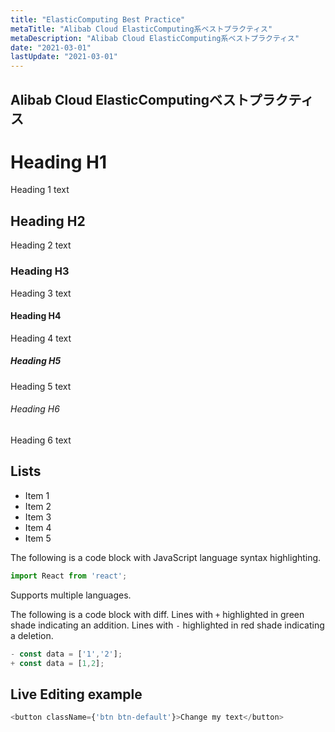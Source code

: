 ```yaml
---
title: "ElasticComputing Best Practice"
metaTitle: "Alibab Cloud ElasticComputing系ベストプラクティス"
metaDescription: "Alibab Cloud ElasticComputing系ベストプラクティス"
date: "2021-03-01"
lastUpdate: "2021-03-01"
---
```



## Alibab Cloud ElasticComputingベストプラクティス

# Heading H1
Heading 1 text

## Heading H2
Heading 2 text

### Heading H3
Heading 3 text

#### Heading H4
Heading 4 text

##### Heading H5
Heading 5 text

###### Heading H6
Heading 6 text

## Lists
- Item 1
- Item 2
- Item 3
- Item 4
- Item 5


The following is a code block with JavaScript language syntax highlighting.

```javascript
import React from 'react';
```

Supports multiple languages.

The following is a code block with diff. Lines with `+` highlighted in green shade indicating an addition. Lines with `-` highlighted in red shade indicating a deletion.

```javascript
- const data = ['1','2'];
+ const data = [1,2];
```

## Live Editing example

```javascript react-live=true
<button className={'btn btn-default'}>Change my text</button>
```

